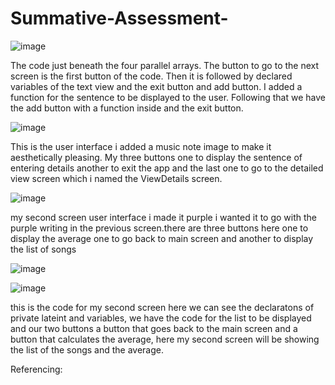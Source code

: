 # Summative-Assessment-
![image](https://github.com/user-attachments/assets/d076b3c9-a36c-47fa-8132-ebf1e5b2e46e)

The code just beneath the four parallel arrays. The button to go to the next screen is the first button of the code. Then it is followed by declared variables of the text view and the exit button and add button. I added a function for the sentence to be displayed to the 
user. Following that we have the add button with a function inside and the exit button. 

![image](https://github.com/user-attachments/assets/31df05ba-1891-4978-8430-66d5172db7cd)

This is the user interface i added a music note image to make it aesthetically pleasing. My three buttons one to display the sentence of entering details another to exit the app and the last one to go to the detailed view screen which i named the ViewDetails screen. 

![image](https://github.com/user-attachments/assets/e9987016-1c77-4285-8f0d-f33fad28652a)

my second screen user interface i made it purple i wanted it to go with the purple writing in the previous screen.there are three buttons here one to display the average one to go back to main screen and another to display the list of songs  

![image](https://github.com/user-attachments/assets/a687b626-c67a-4a98-afa9-1b93b90d0891)

![image](https://github.com/user-attachments/assets/dd79ff97-0f5d-47eb-93d4-230994c6192f)

this is the code for my second screen here we can see the declaratons of private lateint and variables, we have the code for the list to be displayed and our two buttons a button that goes back to the main screen and a button that calculates the average, here my second screen will be showing the list of the songs and the average.






















Referencing:   




